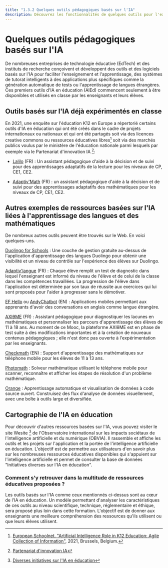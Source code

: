 ```yaml
---
title: "1.3.2 Quelques outils pédagogiques basés sur l'IA"
description: Découvrez les fonctionnalités de quelques outils pour l'expérimentation.
---
```

# Quelques outils pédagogiques basés sur l'IA
De nombreuses entreprises de technologie éducative (EdTech) et des instituts de recherche conçoivent et développent des outils et des logiciels basés sur l'IA pour faciliter l'enseignement et l'apprentissage, des systèmes de tutorat intelligents à des applications plus spécifiques comme la génération automatique de tests ou l'apprentissage de langues étrangères. Ces premiers outils d'IA en éducation (AIEd) commencent seulement à être disponibles et utilisés en classe par les enseignants et leurs élèves.

## Outils basés sur l'IA déjà expérimentés en classe

En 2021, une enquête sur l'éducation K12 en Europe a répertorié certains outils d'IA en éducation qui ont été créés dans le cadre de projets internationaux ou nationaux et qui ont été partagés soit via des licences creative commons ou ressources éducatives libres[^1] soit via des marchés publics voulus par le ministère de l'éducation nationale parmi lesquels par exemple via le Partenariat d'innovation IA [^2]:

- [Lalilo](https://p2ia.lalilo.com/) (FR) : Un assistant pédagogique d'aide à la décision et de suivi pour des apprentissages adaptatifs de la lecture pour les niveaux de CP, CE1, CE2.

- [Adaptiv'Math](https://www.adaptivmath.fr/) (FR) : un assistant pédagogique d'aide à la décision et de suivi pour des apprentissages adaptatifs des mathématiques pour les niveaux de CP, CE1, CE2.

## Autres exemples de ressources basées sur l'IA liées à l'apprentissage des langues et des mathématiques
De nombreux autres outils peuvent être trouvés sur le Web. En voici quelques-uns.

[Duolingo for Schools](https://schools.duolingo.com) : Une couche de gestion gratuite au-dessus de l'application d'apprentissage des langues Duolingo pour obtenir une visibilité et un niveau de contrôle sur l'expérience des élèves sur Duolingo.

[Adaptiv'langue](https://specimen.adaptivlangue.evidenceb.com/) (FR) : Chaque élève remplit un test de diagnostic dans lequel l'enseignant est informé du niveau de l'élève et de celui de la classe dans les compétences travaillées. La progression de l'élève dans l'application est déterminée par son taux de réussite aux exercices qui lui sont proposés pour l'aider à progresser sans le démotiver.

[EF Hello](https://www.hello.ef.com/) ou [AndyChatbot](https://andychatbot.com/) (EN) : Applications mobiles permettant aux apprenants d'avoir des conversations en anglais comme langue étrangère.

[AXIθME](https://axiome.ai/) (FR) : Assistant pédagogique pour diagnostiquer les lacunes en mathématiques et personnaliser les parcours d'apprentissage des élèves de 11 à 18 ans.
Au moment de ce Mooc, la plateforme AXIθME est en phase de test suite à des modifications importantes et à la création de nouveaux contenus pédagogiques ; elle n'est donc pas ouverte à l'expérimentation par les enseignants.

[Checkmath](https://checkmath.com/) (EN) : Support d'apprentissage des mathématiques sur téléphone mobile pour les élèves de 11 à 13 ans.

[Photomath](https://photomath.com) : Solveur mathématique utilisant le téléphone mobile pour scanner, reconnaître et afficher les étapes de résolution d'un problème mathématique.

[Orange](https://orangedatamining.com/) : Apprentissage automatique et visualisation de données à code source ouvert. Construisez des flux d'analyse de données visuellement, avec une boîte à outils large et diversifiée.

## Cartographie de l'IA en éducation
Pour découvrir d'autres ressources basées sur l'IA, vous pouvez visiter le site Wesite [^3] de l'Observatoire international sur les impacts sociétaux de l'intelligence artificielle et du numérique (OBVIA). Il rassemble et affiche les outils et les projets sur l'application et la portée de l'intelligence artificielle en éducation. L'objectif est de permettre aux utilisateurs d'en savoir plus sur les nombreuses ressources éducatives disponibles qui s'appuient sur l'intelligence artificielle et permet de consulter la base de données "Initiatives diverses sur l'IA en éducation".

### Comment s'y retrouver dans la multitude de ressources éducatives proposées ?
Les outils basés sur l'IA comme ceux mentionnés ci-dessus sont au cœur de l'IA en éducation. Un modèle permettant d'analyser les caractéristiques de ces outils au niveau scientifique, technique, réglementaire et éthique, sera proposé plus loin dans cette formation. L'objectif est de donner aux enseignants une
meilleure compréhension des ressources qu'ils utilisent ou que leurs élèves utilisent.

[^1]: [European Schoolnet. "Artificial Intelligence Role in K12 Education: Agile Collection of Information"](http://resetedu.eu/wp-content/uploads/2021/11/4.-LIDIJA-KRALJ-Group-Discussion.pdf), 2021, Brussels, Belgium.

[^2]:[Partenariat d'innovation IA](https://eduscol.education.fr/1911/partenariat-d-innovation-et-intelligence-artificielle-p2ia)

[^3]:[Diverses initiatives sur l'IA en éducation](https://cartographieia.ca/en)
